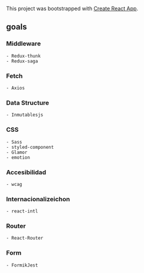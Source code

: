 This project was bootstrapped with [Create React App](https://github.com/facebook/create-react-app).

## goals

### Middleware
    - Redux-thunk
    - Redux-saga
### Fetch
    - Axios

### Data Structure
    - Inmutablesjs

### CSS
    - Sass
    - styled-component
    - Glamor
    - emotion				


### Accesibilidad
    - wcag   

### Internacionalizeichon
    - react-intl

### Router
    - React-Router

### Form
    - FormikJest







